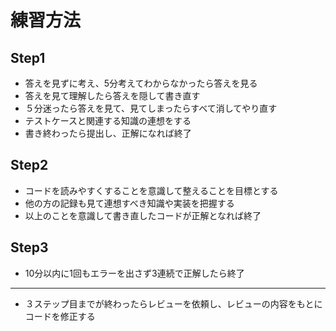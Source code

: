 # 練習方法

## Step1

- 答えを見ずに考え、5分考えてわからなかったら答えを見る  
- 答えを見て理解したら答えを隠して書き直す  
- ５分迷ったら答えを見て、見てしまったらすべて消してやり直す  
- テストケースと関連する知識の連想をする  
- 書き終わったら提出し、正解になれば終了

## Step2

- コードを読みやすくすることを意識して整えることを目標とする  
- 他の方の記録も見て連想すべき知識や実装を把握する  
- 以上のことを意識して書き直したコードが正解となれば終了

## Step3

- 10分以内に1回もエラーを出さず3連続で正解したら終了

---

- ３ステップ目までが終わったらレビューを依頼し、レビューの内容をもとにコードを修正する

